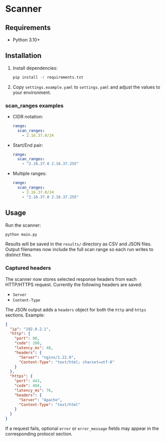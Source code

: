 # Scanner

## Requirements
- Python 3.10+

## Installation
1. Install dependencies:
   ```bash
   pip install -r requirements.txt
   ```
2. Copy `settings.example.yaml` to `settings.yaml` and adjust the values to your environment.

### scan_ranges examples
- CIDR notation:
  ```yaml
  range:
    scan_ranges:
      - 2.16.37.0/24
  ```
- Start/End pair:
  ```yaml
  range:
    scan_ranges:
      - "2.16.37.0 2.16.37.255"
  ```
- Multiple ranges:
  ```yaml
  range:
    scan_ranges:
      - 2.16.37.0/24
      - "2.16.37.0 2.16.37.255"
  ```

## Usage
Run the scanner:
```bash
python main.py
```

Results will be saved in the `results/` directory as CSV and JSON files.
Output filenames now include the full scan range so each run writes to
distinct files.

### Captured headers

The scanner now stores selected response headers from each HTTP/HTTPS request.
Currently the following headers are saved:

- `Server`
- `Content-Type`

The JSON output adds a `headers` object for both the `http` and `https`
sections. Example:

```json
{
  "ip": "192.0.2.1",
  "http": {
    "port": 80,
    "code": 200,
    "latency_ms": 48,
    "headers": {
      "Server": "nginx/1.22.0",
      "Content-Type": "text/html; charset=utf-8"
    }
  },
  "https": {
    "port": 443,
    "code": 404,
    "latency_ms": 76,
    "headers": {
      "Server": "Apache",
      "Content-Type": "text/html"
    }
  }
}
```

If a request fails, optional `error` or `error_message` fields may appear in the
corresponding protocol section.
